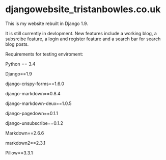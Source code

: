 # djangowebsite_tristanbowles.co.uk
This is my website rebuilt in Django 1.9.

It is still currently in devlopment. New features include a working blog, a subsrcibe feature, a login and register feature and a search bar for search blog posts.

Requirements for testing enviroment:

Python == 3.4

Django==1.9

django-crispy-forms==1.6.0

django-markdown==0.8.4

django-markdown-deux==1.0.5

django-pagedown==0.1.1

django-unsubscribe==0.1.2

Markdown==2.6.6

markdown2==2.3.1

Pillow==3.3.1

